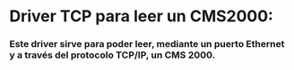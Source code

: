 # Driver TCP para leer un CMS2000:

### Este driver sirve para poder leer, mediante un puerto Ethernet y a través del protocolo TCP/IP, un CMS 2000.
